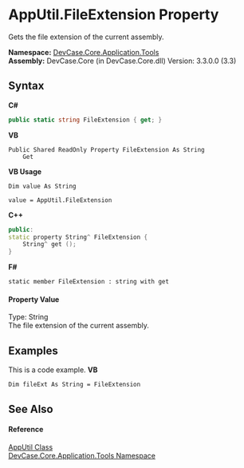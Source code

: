 # AppUtil.FileExtension Property 
 

Gets the file extension of the current assembly.

**Namespace:**&nbsp;<a href="N_DevCase_Core_Application_Tools">DevCase.Core.Application.Tools</a><br />**Assembly:**&nbsp;DevCase.Core (in DevCase.Core.dll) Version: 3.3.0.0 (3.3)

## Syntax

**C#**<br />
``` C#
public static string FileExtension { get; }
```

**VB**<br />
``` VB
Public Shared ReadOnly Property FileExtension As String
	Get
```

**VB Usage**<br />
``` VB Usage
Dim value As String

value = AppUtil.FileExtension

```

**C++**<br />
``` C++
public:
static property String^ FileExtension {
	String^ get ();
}
```

**F#**<br />
``` F#
static member FileExtension : string with get

```


#### Property Value
Type: String<br />The file extension of the current assembly.

## Examples
This is a code example. 
**VB**<br />
``` VB
Dim fileExt As String = FileExtension
```


## See Also


#### Reference
<a href="T_DevCase_Core_Application_Tools_AppUtil">AppUtil Class</a><br /><a href="N_DevCase_Core_Application_Tools">DevCase.Core.Application.Tools Namespace</a><br />